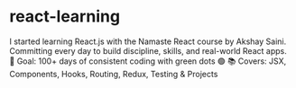 # react-learning
I started learning React.js with the Namaste React course by Akshay Saini.  Committing every day to build discipline, skills, and real-world React apps. 📅 Goal: 100+ days of consistent coding with green dots 🟢 📚 Covers: JSX, Components, Hooks, Routing, Redux, Testing &amp; Projects
